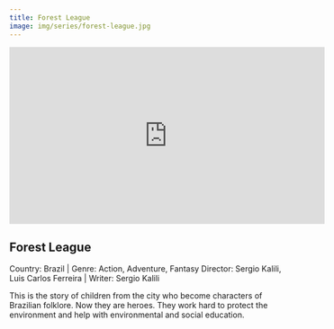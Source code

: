 ```yaml
---
title: Forest League
image: img/series/forest-league.jpg
---
```

<iframe width="560" height="315" src="https://youtu.be/Bnvz407WFPw" frameborder="0" allow="accelerometer; autoplay; encrypted-media; gyroscope; picture-in-picture" allowfullscreen></iframe>

## Forest League
Country: Brazil | Genre: Action, Adventure, Fantasy
Director: Sergio Kalili, Luis Carlos Ferreira | Writer: Sergio Kalili

This is the story of children from the city who become characters of Brazilian folklore. Now they are heroes. They work hard to protect the environment and help with environmental and social education.